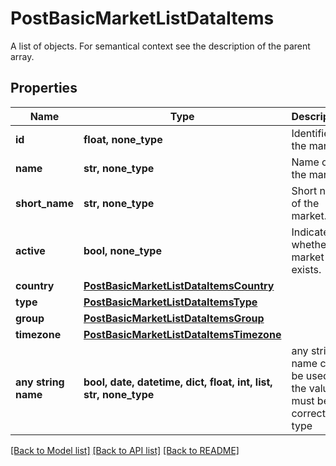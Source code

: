 # PostBasicMarketListDataItems

A list of objects. For semantical context see the description of the parent array.

## Properties
Name | Type | Description | Notes
------------ | ------------- | ------------- | -------------
**id** | **float, none_type** | Identifier of the market. | [optional] 
**name** | **str, none_type** | Name of the market. | [optional] 
**short_name** | **str, none_type** | Short name of the market. | [optional] 
**active** | **bool, none_type** | Indicates whether the market exists. | [optional] 
**country** | [**PostBasicMarketListDataItemsCountry**](PostBasicMarketListDataItemsCountry.md) |  | [optional] 
**type** | [**PostBasicMarketListDataItemsType**](PostBasicMarketListDataItemsType.md) |  | [optional] 
**group** | [**PostBasicMarketListDataItemsGroup**](PostBasicMarketListDataItemsGroup.md) |  | [optional] 
**timezone** | [**PostBasicMarketListDataItemsTimezone**](PostBasicMarketListDataItemsTimezone.md) |  | [optional] 
**any string name** | **bool, date, datetime, dict, float, int, list, str, none_type** | any string name can be used but the value must be the correct type | [optional]

[[Back to Model list]](../README.md#documentation-for-models) [[Back to API list]](../README.md#documentation-for-api-endpoints) [[Back to README]](../README.md)


